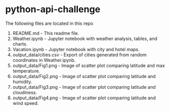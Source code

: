 # python-api-challenge

The following files are located in this repo

1. README.md - This readme file.
2. Weather.ipynb - Jupyter notebook with weather analysis, tables, and charts.
3. Vacation.ipynb - Jupyter notebook with city and hotel maps.
4. output_data/cities.csv - Export of cities generated from random coordinates in Weather.ipynb.
5. output_data/Fig1.png - Image of scatter plot comparing latitude and max temperature.
6. output_data/Fig2.png - Image of scatter plot comparing latitude and humidity.
7. output_data/Fig3.png - Image of scatter plot comparing latitude and cloudiness.
8. output_data/Fig4.png - Image of scatter plot comparing latitude and wind speed.
